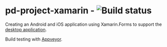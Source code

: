 # pd-project-xamarin - ![Build status](https://ci.appveyor.com/api/projects/status/gyx4070e1qxhd1lm?svg=true)

Creating an Android and iOS application using Xamarin.Forms to support the [desktop application](https://github.com/j-h-m/Plant-Digitization-Project).

Build testing with [Appveyor](https://ci.appveyor.com).
